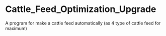 # Cattle_Feed_Optimization_Upgrade
A program for make a cattle feed automatically (as 4 type of cattle feed for maximum)
